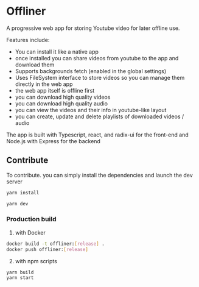 # Offliner

A progressive web app for storing Youtube video for later offline use.

Features include:
* You can install it like a native app
* once installed you can share videos from youtube to the app and download them
* Supports backgrounds fetch (enabled in the global settings)
* Uses FileSystem interface to store videos so you can manage them directly in the web app
* the web app itself is offline first
* you can download high quality videos
* you can download high quality audio
* you can view the videos and their info in youtube-like layout
* you can create, update and delete playlists of downloaded videos / audio


The app is built with Typescript, react, and radix-ui  for the front-end and Node.js with Express for the backend

## Contribute

To contribute. you can simply install the dependencies and launch the dev server

```sh
yarn install
```

```sh
yarn dev
```

### Production build

1. with Docker

```sh
docker build -t offliner:[release] .
docker push offliner:[release]
```

2. with npm scripts

```sh
yarn build
yarn start
```
